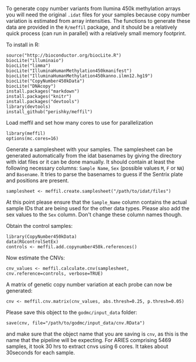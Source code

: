 To generate copy number variants from Ilumina 450k methylation arrays you will need the original `.idat` files for your samples because copy number variation is estimated from array intensities. The functions to generate these data are provided in the `R/meffil` package, and it should be a relatively quick process (can run in parallel) with a relatively small memory footprint.


To install in R:
```
source("http://bioconductor.org/biocLite.R")
biocLite("illuminaio")
biocLite("limma")
biocLite("IlluminaHumanMethylation450kmanifest")
biocLite("IlluminaHumanMethylation450kanno.ilmn12.hg19")
biocLite("CopyNumber450kData")
biocLite("DNAcopy")
install.packages("markdown")
install.packages("knitr")
install.packages("devtools")
library(devtools)
install_github("perishky/meffil")
```
Load meffil and set how many cores to use for parallelization
```
library(meffil)
options(mc.cores=16)
```
Generate a samplesheet with your samples. The samplesheet can be generated automatically from the idat basenames by giving the directory with idat files or it can be done manually. It should contain at least the following necessary columns: `Sample Name`, `Sex` (possible values `M`, `F` or `NA`) and `Basename`. It tries to parse the basenames to guess if the Sentrix plate and positions are present. 

```
samplesheet <- meffil.create.samplesheet("/path/to/idat/files")
```

At this point please ensure that the `Sample_Name` column contains the actual sample IDs that are being used for the other data types. Please also add the sex values to the `Sex` column. Don't change these column names though.

Obtain the control samples:

```
library(CopyNumber450kData)
data(RGcontrolSetEx)
controls <- meffil.add.copynumber450k.references()
```

Now estimate the CNVs:

```
cnv_values <- meffil.calculate.cnv(samplesheet, cnv.reference=controls, verbose=TRUE)
```

A matrix of genetic copy number variation at each probe can now be generated:

```
cnv <- meffil.cnv.matrix(cnv_values, abs.thresh=0.25, p.thresh=0.05)
```

Please save this object to the `godmc/input_data` folder:

```
save(cnv, file="/path/to/godmc/input_data/cnv.RData")
```
and make sure that the object name that you are saving is `cnv`, as this is the name that the pipeline will be expecting. For ARIES comprising 5469 samples, it took 30 hrs to extract cnvs using 6 cores. It takes about 30seconds for each sample. 